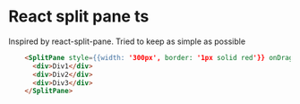 

# React split pane ts

Inspired by react-split-pane. 
Tried to keep as simple as possible

```html 
    <SplitPane style={{width: '300px', border: '1px solid red'}} onDragFinished={(sizes => console.log('sizes: ', sizes))}>
      <div>Div1</div>
      <div>Div2</div>
      <div>Div3</div>
    </SplitPane>
```
